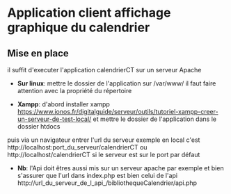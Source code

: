 # Application client affichage graphique du calendrier

## Mise en place

il suffit d'executer l'application calendrierCT sur un serveur Apache 
- **Sur linux**: mettre le dossier de l'application sur /var/www/ il faut faire attention avec la propriété du répertoire


- **Xampp**: d'abord installer xampp 
https://www.ionos.fr/digitalguide/serveur/outils/tutoriel-xampp-creer-un-serveur-de-test-local/
et mettre le dossier de l'application dans le dossier htdocs 

puis via un navigateur entrer l'url du serveur exemple en local c'est http://localhost:port_du_serveur/calendrierCT ou http://localhost/calendrierCT si le serveur est sur le port par défaut

- **Nb**: l'Api doit êtres aussi mis sur un serveur apache par exemple
et bien s'assurer que l'url dans index.php est bien celui de l'api http://url_du_serveur_de_l_api_/bibliothequeCalendrier/api.php
